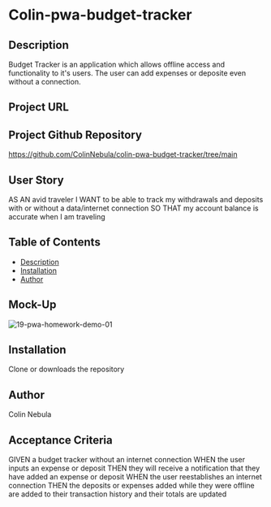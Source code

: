 # Colin-pwa-budget-tracker

## Description
Budget Tracker is an application which allows offline access and functionality to it's users. The user can add expenses or deposite even without a connection.
## Project URL

## Project Github Repository
https://github.com/ColinNebula/colin-pwa-budget-tracker/tree/main

## User Story
AS AN avid traveler
I WANT to be able to track my withdrawals and deposits with or without a data/internet connection
SO THAT my account balance is accurate when I am traveling

## Table of Contents
  * [Description](#description)
  * [Installation](#installation)
  * [Author](#author)

## Mock-Up
![19-pwa-homework-demo-01](https://user-images.githubusercontent.com/57843842/138796003-6fa25461-9708-4698-bfe1-0f4677d9fee9.png)

## Installation
Clone or downloads the repository
## Author
Colin Nebula

## Acceptance Criteria
GIVEN a budget tracker without an internet connection
WHEN the user inputs an expense or deposit
THEN they will receive a notification that they have added an expense or deposit
WHEN the user reestablishes an internet connection
THEN the deposits or expenses added while they were offline are added to their transaction history and their totals are updated